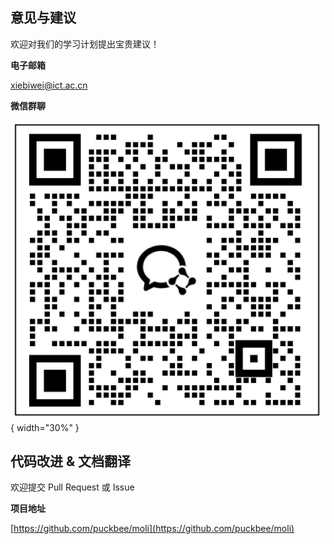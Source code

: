 ## 意见与建议

欢迎对我们的学习计划提出宝贵建议！

**电子邮箱**

xiebiwei@ict.ac.cn

**微信群聊**

![微信群聊](../Contact_wechat.png){ width="30%" }

## 代码改进 & 文档翻译

欢迎提交 Pull Request 或 Issue

**项目地址**

[https://github.com/puckbee/moli](https://github.com/puckbee/moli)
